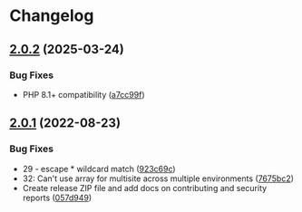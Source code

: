 # Changelog

## [2.0.2](https://github.com/studio24/wordpress-multi-env-config/compare/v2.0.1...v2.0.2) (2025-03-24)


### Bug Fixes

* PHP 8.1+ compatibility ([a7cc99f](https://github.com/studio24/wordpress-multi-env-config/commit/a7cc99f96d9cc0a2fe35aeec5c0482b21dd7d78e))

## [2.0.1](https://github.com/studio24/wordpress-multi-env-config/compare/v2.0.0...v2.0.1) (2022-08-23)


### Bug Fixes

* 29 - escape * wildcard match ([923c69c](https://github.com/studio24/wordpress-multi-env-config/commit/923c69ceb2044a0338e0b049eecc5db379522e35))
* 32: Can't use array for multisite across multiple environments ([7675bc2](https://github.com/studio24/wordpress-multi-env-config/commit/7675bc275b790e4c7fa1efe6807223d53f758596))
* Create release ZIP file and add docs on contributing and security reports ([057d949](https://github.com/studio24/wordpress-multi-env-config/commit/057d949629c9e24dd2d4da928d12bcf520bb0187))
